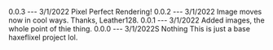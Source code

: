 0.0.3 --- 3/1/2022
Pixel Perfect Rendering!
0.0.2 --- 3/1/2022
Image moves now in cool ways. Thanks, Leather128.
0.0.1 --- 3/1/2022
Added images, the whole point of thie thing.
0.0.0 --- 3/1/2022S
Nothing This is just a base haxeflixel project lol.